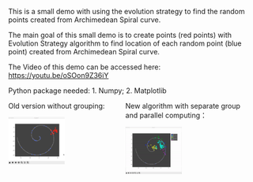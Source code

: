 This is a small demo with using the evolution strategy to find the random points created from Archimedean Spiral curve.

The main goal of this small demo is to create points (red points) with Evolution Strategy algorithm to find location of each random point (blue point) created from Archimedean Spiral curve.

The Video of this demo can be accessed here: https://youtu.be/oSOon9Z36iY

Python package needed: 1. Numpy; 2. Matplotlib

<div style="overflow:hidden; width:98%;">
<div style="float: left; width: 48%;">
Old version without grouping:

<a><img src="Gif&Images/ES_FirstVersion.gif" width = 48%></a>
</div>

<div style="float: left; width: 48%;">
New algorithm with separate group and parallel computing：

<a><img src="Gif&Images/ES_WithGroup.gif" width = 48% position = 'ralative'></a>
</div>
</div>
